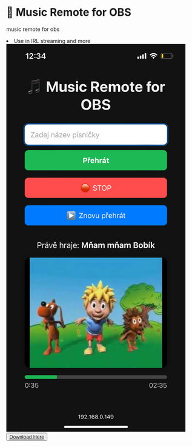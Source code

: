 # 🎵 Music Remote for OBS
music remote for obs
<li>Use in IRL streaming and more</li>
<img src="Images/IMG_1803.PNG">
<button><a href="https://github.com/mongomangoCZcz/Music-Remote-for-OBS/releases/tag/current">Download Here</a></button>
